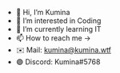 - 👋 Hi, I’m Kumina
- 👀 I’m interested in Coding
- 🌱 I’m currently learning IT
- 📫 How to reach me ->
-    ✉️ Mail: kumina@kumina.wtf
-    🟣 Discord: Kumina#5768
